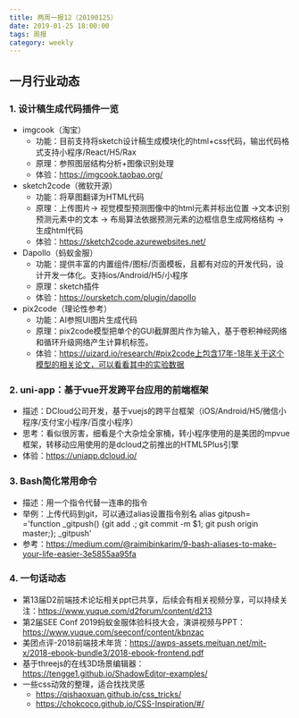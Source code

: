 ```yaml
---
title: 两周一报12（20190125）
date: 2019-01-25 18:00:00
tags: 周报
category: weekly
---
```

## 一月行业动态
### 1. 设计稿生成代码插件一览
  - imgcook（淘宝）
    - 功能：目前支持将sketch设计稿生成模块化的html+css代码，输出代码格式支持小程序/React/H5/Rax
    - 原理：参照图层结构分析+图像识别处理
    - 体验：https://imgcook.taobao.org/
  - sketch2code（微软开源）
    - 功能：将草图翻译为HTML代码
    - 原理：上传图片-> 视觉模型预测图像中的html元素并标出位置 ->文本识别预测元素中的文本 -> 布局算法依据预测元素的边框信息生成网格结构 -> 生成html代码
    - 体验：https://sketch2code.azurewebsites.net/
  - Dapollo（蚂蚁金服）
    - 功能：提供丰富的内置组件/图标/页面模板，且都有对应的开发代码，设计开发一体化。支持ios/Android/H5/小程序
    - 原理：sketch插件
    - 体验：https://oursketch.com/plugin/dapollo
  - pix2code（理论性参考）
    - 功能：AI参照UI图片生成代码
    - 原理：pix2code模型把单个的GUI截屏图片作为输入，基于卷积神经网络和循环升级网络产生计算机标签。
    - 体验：https://uizard.io/research/#pix2code上包含17年-18年关于这个模型的相关论文，可以看看其中的实验数据   

### 2. uni-app：基于vue开发跨平台应用的前端框架   
  - 描述：DCloud公司开发，基于vuejs的跨平台框架（iOS/Android/H5/微信小程序/支付宝小程序/百度小程序）
  - 思考：看似很厉害，细看是个大杂烩全家桶，转小程序使用的是美团的mpvue框架，转移动应用使用的是dcloud之前推出的HTML5Plus引擎
  - 体验：https://uniapp.dcloud.io/   

### 3. Bash简化常用命令
  - 描述：用一个指令代替一连串的指令
  - 举例：上传代码到git，可以通过alias设置指令别名 alias gitpush= ='function _gitpush() {git add .; git commit -m $1; git push origin master;}; _gitpush'
  - 参考：https://medium.com/@raimibinkarim/9-bash-aliases-to-make-your-life-easier-3e5855aa95fa   
  
### 4. 一句话动态
  - 第13届D2前端技术论坛相关ppt已共享，后续会有相关视频分享，可以持续关注：https://www.yuque.com/d2forum/content/d213
  - 第2届SEE Conf 2019蚂蚁金服体验科技大会，演讲视频与PPT：https://www.yuque.com/seeconf/content/kbnzac
  - 美团点评-2018前端技术年货：https://awps-assets.meituan.net/mit-x/2018-ebook-bundle3/2018-ebook-frontend.pdf
  - 基于threejs的在线3D场景编辑器：https://tengge1.github.io/ShadowEditor-examples/
  - 一些css动效的整理，适合找找灵感   
    - https://qishaoxuan.github.io/css_tricks/   
    - https://chokcoco.github.io/CSS-Inspiration/#/